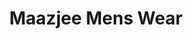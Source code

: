 ---
title: "Maazjee Mens Wear"
url: /karachi/maazjee-mens-wear-bahadur-shah-road/
shop: Allgemein
---